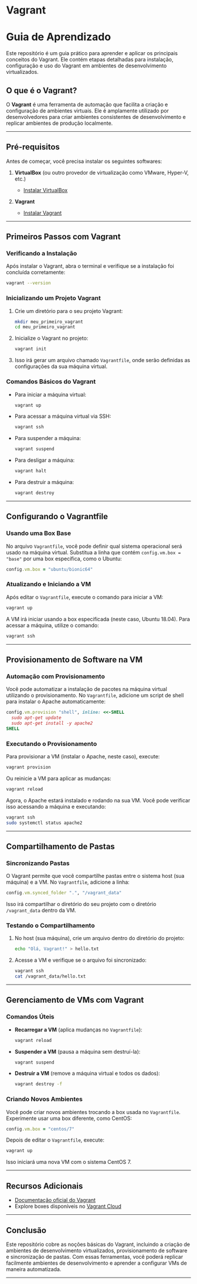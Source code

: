 # Vagrant
# Guia de Aprendizado

Este repositório é um guia prático para aprender e aplicar os principais conceitos do Vagrant. Ele contém etapas detalhadas para instalação, configuração e uso do Vagrant em ambientes de desenvolvimento virtualizados.

## O que é o Vagrant?

O **Vagrant** é uma ferramenta de automação que facilita a criação e configuração de ambientes virtuais. Ele é amplamente utilizado por desenvolvedores para criar ambientes consistentes de desenvolvimento e replicar ambientes de produção localmente.

---

## Pré-requisitos

Antes de começar, você precisa instalar os seguintes softwares:

1. **VirtualBox** (ou outro provedor de virtualização como VMware, Hyper-V, etc.)
   - [Instalar VirtualBox](https://www.virtualbox.org/wiki/Downloads)
   
2. **Vagrant**
   - [Instalar Vagrant](https://www.vagrantup.com/downloads)

---

## Primeiros Passos com Vagrant

### Verificando a Instalação

Após instalar o Vagrant, abra o terminal e verifique se a instalação foi concluída corretamente:

```bash
vagrant --version
```

### Inicializando um Projeto Vagrant

1. Crie um diretório para o seu projeto Vagrant:
    ```bash
    mkdir meu_primeiro_vagrant
    cd meu_primeiro_vagrant
    ```

2. Inicialize o Vagrant no projeto:
    ```bash
    vagrant init
    ```

3. Isso irá gerar um arquivo chamado `Vagrantfile`, onde serão definidas as configurações da sua máquina virtual.

### Comandos Básicos do Vagrant

- Para iniciar a máquina virtual:
  ```bash
  vagrant up
  ```

- Para acessar a máquina virtual via SSH:
  ```bash
  vagrant ssh
  ```

- Para suspender a máquina:
  ```bash
  vagrant suspend
  ```

- Para desligar a máquina:
  ```bash
  vagrant halt
  ```

- Para destruir a máquina:
  ```bash
  vagrant destroy
  ```

---

## Configurando o Vagrantfile

### Usando uma Box Base

No arquivo `Vagrantfile`, você pode definir qual sistema operacional será usado na máquina virtual. Substitua a linha que contém `config.vm.box = "base"` por uma box específica, como o Ubuntu:

```ruby
config.vm.box = "ubuntu/bionic64"
```

### Atualizando e Iniciando a VM

Após editar o `Vagrantfile`, execute o comando para iniciar a VM:

```bash
vagrant up
```

A VM irá iniciar usando a box especificada (neste caso, Ubuntu 18.04). Para acessar a máquina, utilize o comando:

```bash
vagrant ssh
```

---

## Provisionamento de Software na VM

### Automação com Provisionamento

Você pode automatizar a instalação de pacotes na máquina virtual utilizando o provisionamento. No `Vagrantfile`, adicione um script de shell para instalar o Apache automaticamente:

```ruby
config.vm.provision "shell", inline: <<-SHELL
  sudo apt-get update
  sudo apt-get install -y apache2
SHELL
```

### Executando o Provisionamento

Para provisionar a VM (instalar o Apache, neste caso), execute:

```bash
vagrant provision
```

Ou reinicie a VM para aplicar as mudanças:

```bash
vagrant reload
```

Agora, o Apache estará instalado e rodando na sua VM. Você pode verificar isso acessando a máquina e executando:

```bash
vagrant ssh
sudo systemctl status apache2
```

---

## Compartilhamento de Pastas

### Sincronizando Pastas

O Vagrant permite que você compartilhe pastas entre o sistema host (sua máquina) e a VM. No `Vagrantfile`, adicione a linha:

```ruby
config.vm.synced_folder ".", "/vagrant_data"
```

Isso irá compartilhar o diretório do seu projeto com o diretório `/vagrant_data` dentro da VM.

### Testando o Compartilhamento

1. No host (sua máquina), crie um arquivo dentro do diretório do projeto:
    ```bash
    echo "Olá, Vagrant!" > hello.txt
    ```

2. Acesse a VM e verifique se o arquivo foi sincronizado:
    ```bash
    vagrant ssh
    cat /vagrant_data/hello.txt
    ```

---

## Gerenciamento de VMs com Vagrant

### Comandos Úteis

- **Recarregar a VM** (aplica mudanças no `Vagrantfile`):
    ```bash
    vagrant reload
    ```

- **Suspender a VM** (pausa a máquina sem destruí-la):
    ```bash
    vagrant suspend
    ```

- **Destruir a VM** (remove a máquina virtual e todos os dados):
    ```bash
    vagrant destroy -f
    ```

### Criando Novos Ambientes

Você pode criar novos ambientes trocando a box usada no `Vagrantfile`. Experimente usar uma box diferente, como CentOS:

```ruby
config.vm.box = "centos/7"
```

Depois de editar o `Vagrantfile`, execute:

```bash
vagrant up
```

Isso iniciará uma nova VM com o sistema CentOS 7.

---

## Recursos Adicionais

- [Documentação oficial do Vagrant](https://www.vagrantup.com/docs)
- Explore boxes disponíveis no [Vagrant Cloud](https://app.vagrantup.com/boxes/search)

---

## Conclusão

Este repositório cobre as noções básicas do Vagrant, incluindo a criação de ambientes de desenvolvimento virtualizados, provisionamento de software e sincronização de pastas. Com essas ferramentas, você poderá replicar facilmente ambientes de desenvolvimento e aprender a configurar VMs de maneira automatizada.

---
